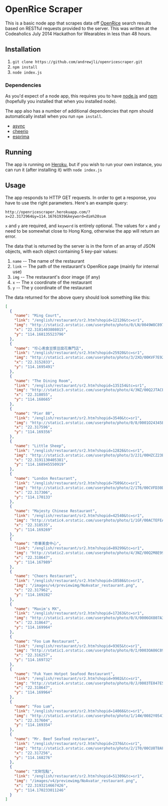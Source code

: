 # OpenRice Scraper

This is a basic node app that scrapes data off [OpenRice](http://www.openrice.com.hk/)
search results based on RESTful requests provided to the server. This was written
at the Codeaholics July 2014 Hackathon for Wearables in less than 48 hours.

## Installation
1. `git clone https://github.com/andrewjli/openricescraper.git`
2. `npm install`
3. `node index.js`

### Dependencies
As you'd expect of a node app, this requires you to have [node.js](http://nodejs.org/)
and [npm](https://www.npmjs.org/) (hopefully you installed that when you installed node).

The app also has a number of additional dependencies that npm should automatically
install when you run `npm install`.
* [async](https://github.com/caolan/async)
* [cheerio](https://github.com/cheeriojs/cheerio)
* [esprima](https://github.com/ariya/esprima)

## Running
The app is running on [Heroku](http://openricescraper.herokuapp.com/), but if
you wish to run your own instance, you can run it (after installing it) with
`node index.js`

## Usage
The app responds to HTTP GET requests. In order to get a response, you have to use
the right parameters. Here's an example query:

`http://openricescraper.herokuapp.com/?x=22.3172964&y=114.16761939&keyword=dim%20sum`

`x` and `y` are required, and `keyword` is entirely optional. The values for `x`
and `y` need to be somewhat close to Hong Kong, otherwise the app will return an
error.

The data that is returned by the server is in the form of an array of JSON objects,
with each object containing 5 key-pair values:

1. `name` -- The name of the restaurant
2. `link` -- The path of the restaurant's OpenRice page (mainly for internal use)
3. `img`  -- The restaurant's door image (if any)
4. `x`    -- The x coordinate of the restaurant
5. `y`    -- The y coordinate of the restaurant

The data returned for the above query should look something like this:
```JSON
[
  {
    "name": "Ming Court",
    "link": "/english/restaurant/sr2.htm?shopid=12120&tc=sr1",
    "img": "http://static2.orstatic.com/userphoto/photo/0/LN/0049W8C8974CE8D28C6C4An.jpg",
    "x": "22.3181403808015",
    "y": "114.168135523796"
  },
  {
    "name": "珍心素食豆漿豆腐花專門店",
    "link": "/english/restaurant/sr2.htm?shopid=25920&tc=sr1",
    "img": "http://static1.orstatic.com/userphoto/photo/3/2XO/00KVF7E9279BF3D5F50D31n.jpg",
    "x": "22.3152833",
    "y": "114.1695491"
  },
  {
    "name": "The Dining Room",
    "link": "/english/restaurant/sr2.htm?shopid=135154&tc=sr1",
    "img": "http://static3.orstatic.com/userphoto/photo/4/3NZ/00Q2JTACE6073F14F2C691n.jpg",
    "x": "22.318055",
    "y": "114.168665"
  },
  {
    "name": "Pier 88",
    "link": "/english/restaurant/sr2.htm?shopid=3540&tc=sr1",
    "img": "http://static1.orstatic.com/userphoto/photo/0/8/0001O24345B8B502714608n.jpg",
    "x": "22.317596",
    "y": "114.169356"
  },
  {
    "name": "Little Sheep",
    "link": "/english/restaurant/sr2.htm?shopid=12826&tc=sr1",
    "img": "http://static3.orstatic.com/userphoto/photo/3/2J1/00HZCZ23B12A7E27C3C6B8n.jpg",
    "x": "22.3191130405381",
    "y": "114.168945550919"
  },
  {
    "name": "London Restaurant",
    "link": "/english/restaurant/sr2.htm?shopid=7509&tc=sr1",
    "img": "http://static3.orstatic.com/userphoto/photo/2/1T6/00CVFD30D6F6863BA8ECA1n.jpg",
    "x": "22.317306",
    "y": "114.170133"
  },
  {
    "name": "Majesty Chinese Restaurant",
    "link": "/english/restaurant/sr2.htm?shopid=42540&tc=sr1",
    "img": "http://static4.orstatic.com/userphoto/photo/1/1GF/00ACTEFEAE3AF3DB266C5Fn.jpg",
    "x": "22.318535",
    "y": "114.169269"
  },
  {
    "name": "奇華美食中心",
    "link": "/english/restaurant/sr2.htm?shopid=89299&tc=sr1",
    "img": "http://static2.orstatic.com/userphoto/photo/4/3NZ/00Q2M8E9900F917F9D6176n.jpg",
    "x": "22.318647",
    "y": "114.167989"
  },
  {
    "name": "Cheers Restaurant",
    "link": "/english/restaurant/sr2.htm?shopid=10586&tc=sr1",
    "img": "/images/v4/previewimg/NoAvatar_restaurant.png",
    "x": "22.317962",
    "y": "114.169282"
  },
  {
    "name": "Maxim's MX",
    "link": "/english/restaurant/sr2.htm?shopid=17263&tc=sr1",
    "img": "http://static1.orstatic.com/userphoto/photo/0/X/0006OX807A360CBB55EFDDn.jpg",
    "x": "22.318647",
    "y": "114.169964"
  },
  {
    "name": "Foo Lum Restaurant",
    "link": "/english/restaurant/sr2.htm?shopid=9365&tc=sr1",
    "img": "http://static1.orstatic.com/userphoto/photo/0/I/0003OA86C892E7C8E95EB6n.jpg",
    "x": "22.316257",
    "y": "114.169732"
  },
  {
    "name": "Fuk Yuen Hotpot Seafood Restaurant",
    "link": "/english/restaurant/sr2.htm?shopid=9902&tc=sr1",
    "img": "http://static4.orstatic.com/userphoto/photo/0/J/0003TE047E5E8B14D087DCn.jpg",
    "x": "22.318647",
    "y": "114.169964"
  },
  {
    "name": "Foo Lum",
    "link": "/english/restaurant/sr2.htm?shopid=14066&tc=sr1",
    "img": "http://static1.orstatic.com/userphoto/photo/1/14W/0082Y0541B769B51FF39BBn.jpg",
    "x": "22.317604",
    "y": "114.169354"
  },
  {
    "name": "Mr. Beef Seafood restaurant",
    "link": "/english/restaurant/sr2.htm?shopid=2376&tc=sr1",
    "img": "http://static3.orstatic.com/userphoto/photo/2/1T0/00CU8T8AF2239372071020n.jpg",
    "x": "22.317256",
    "y": "114.168276"
  },
  {
    "name": "文財包點",
    "link": "/english/restaurant/sr2.htm?shopid=51309&tc=sr1",
    "img": "/images/v4/previewimg/NoAvatar_restaurant.png",
    "x": "22.3193214667426",
    "y": "114.170233011246"
  }
]
```
